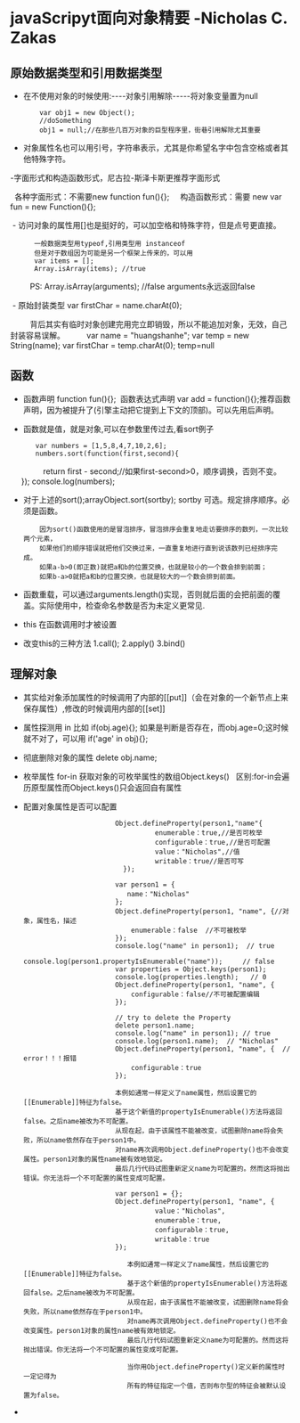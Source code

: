 # javaScripyt面向对象精要 -Nicholas C. Zakas #

## 原始数据类型和引用数据类型 ##

- 在不使用对象的时候使用:----对象引用解除-----将对象变量置为null

          var obj1 = new Object();
          //doSomething
          obj1 = null;//在那些几百万对象的巨型程序里，街巷引用解除尤其重要
          
 - 对象属性名也可以用引号，字符串表示，尤其是你希望名字中包含空格或者其他特殊字符。
 
 -字面形式和构造函数形式，尼古拉-斯泽卡斯更推荐字面形式
 
   各种字面形式：不需要new  function fun(){};  
   构造函数形式：需要  new  var fun = new Function(){};
   
  - 访问对象的属性用[]也是挺好的，可以加空格和特殊字符，但是点号更直接。
  
          一般数据类型用typeof,引用类型用 instanceof 
          但是对于数组因为可能是另一个框架上传来的，可以用 
          var items = [];
          Array.isArray(items); //true
          
          PS: Array.isArray(arguments); //false arguments永远返回false
          
  - 原始封装类型 var firstChar = name.charAt(0);

          背后其实有临时对象创建完用完立即销毁，所以不能追加对象，无效，自己封装容易误解。
          var name = "huangshanhe";
          var temp = new String(name);
          var firstChar = temp.charAt(0);
          temp=null
          
 ## 函数 ##
 
 - 函数声明 function fun(){};  函数表达式声明 var add = function(){};推荐函数声明，因为被提升了(引擎主动把它提到上下文的顶部)。可以先用后声明。
 
 - 函数就是值，就是对象,可以在参数里传过去,看sort例子
 
          var numbers = [1,5,8,4,7,10,2,6];
          numbers.sort(function(first,second){
                return first - second;//如果first-second>0，顺序调换，否则不变。
          });
          console.log(numbers);
          
 - 对于上述的sort();arrayObject.sort(sortby);  sortby	可选。规定排序顺序。必须是函数。
 
           因为sort()函数使用的是冒泡排序，冒泡排序会重复地走访要排序的数列，一次比较两个元素，
           如果他们的顺序错误就把他们交换过来，一直重复地进行直到说该数列已经排序完成。
           如果a-b>0(即正数)就把a和b的位置交换，也就是较小的一个数会排到前面；
           如果b-a>0就把a和b的位置交换，也就是较大的一个数会排到前面。
           
 - 函数重载，可以通过arguments.length()实现，否则就后面的会把前面的覆盖。实际使用中，检查命名参数是否为未定义更常见.
 
 - this 在函数调用时才被设置
 - 改变this的三种方法 1.call(); 2.apply() 3.bind()
 
 ## 理解对象 ##
 
 - 其实给对象添加属性的时候调用了内部的[[put]]（会在对象的一个新节点上来保存属性）,修改的时候调用内部的[[set]]
 
 - 属性探测用 in 比如 if(obj.age){}; 如果是判断是否存在，而obj.age=0;这时候就不对了，可以用 if('age' in obj){};
 
 - 彻底删除对象的属性 delete obj.name;

 - 枚举属性 for-in 获取对象的可枚举属性的数组Object.keys()
   区别:for-in会遍历原型属性而Object.keys()只会返回自有属性

 - 配置对象属性是否可以配置  
 
                              Object.defineProperty(person1,"name"{
                                        enumerable：true,//是否可枚举
                                        configurable：true,//是否可配置
                                        value："Nicholas",//值
                                        writable：true//是否可写
                                });

                              var person1 = {
                                 name："Nicholas"
                              };
                              Object.defineProperty(person1, "name", {//对象，属性名，描述 
                                  enumerable：false  //不可被枚举
                              });
                              console.log("name" in person1);  // true
                              console.log(person1.propertyIsEnumerable("name"));     // false
                              var properties = Object.keys(person1);
                              console.log(properties.length);   // 0
                              Object.defineProperty(person1, "name", {
                                  configurable：false//不可被配置编辑
                              });

                              // try to delete the Property
                              delete person1.name;
                              console.log("name" in person1); // true
                              console.log(person1.name);  // "Nicholas"
                              Object.defineProperty(person1, "name", {  // error！！！报错
                                  configurable：true
                              });

                              本例如通常一样定义了name属性，然后设置它的[[Enumerable]]特征为false。
                              基于这个新值的propertyIsEnumerable()方法将返回false。之后name被改为不可配置。
                              从现在起，由于该属性不能被改变，试图删除name将会失败，所以name依然存在于person1中。
                              对name再次调用Object.defineProperty()也不会改变属性。person1对象的属性name被有效地锁定。
                              最后几行代码试图重新定义name为可配置的。然而这将抛出错误。你无法将一个不可配置的属性变成可配置。

                              var person1 = {};
                              Object.defineProperty(person1, "name", {
                                        value："Nicholas",
                                        enumerable：true,
                                        configurable：true,
                                        writable：true
                              });

                                 本例如通常一样定义了name属性，然后设置它的[[Enumerable]]特征为false。
                                 基于这个新值的propertyIsEnumerable()方法将返回false。之后name被改为不可配置。
                                 从现在起，由于该属性不能被改变，试图删除name将会失败，所以name依然存在于person1中。
                                 对name再次调用Object.defineProperty()也不会改变属性。person1对象的属性name被有效地锁定。
                                 最后几行代码试图重新定义name为可配置的。然而这将抛出错误。你无法将一个不可配置的属性变成可配置。

                                 当你用Object.defineProperty()定义新的属性时一定记得为
                                 所有的特征指定一个值，否则布尔型的特征会被默认设置为false。

- 
